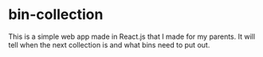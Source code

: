 # bin-collection
This is a simple web app made in React.js that I made for my parents. It will tell when the next collection is and what bins need to put out.
